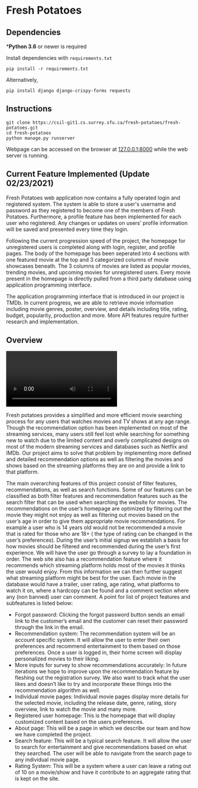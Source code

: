 # Fresh Potatoes

## Dependencies

***Python 3.6** or newer is required

Install dependencies with `requirements.txt`

```
pip install -r requirements.txt
```

Alternatively,

```
pip install django django-crispy-forms requests
```

## Instructions

```
git clone https://csil-git1.cs.surrey.sfu.ca/fresh-potatoes/fresh-potatoes.git
cd fresh-potatoes
python manage.py runserver
```

Webpage can be accessed on the browser at [127.0.0.1:8000](127.0.0.1:8000/) while the web server is running.

## Current Feature Implemented (Update 02/23/2021)
Fresh Potatoes web application now contains a fully operated login and registered system. The system is able to store a user's username and password as they registered to become one of the members of Fresh Potatoes. Furthermore, a profile feature has been implemented for each user who registered. Any changes or updates on users’ profile information will be saved and presented every time they login.

Following the current progression speed of the project, the homepage for unregistered users is completed along with login, register, and profile pages. The body of the homepage has been seperated into 4 sections with one featured movie at the top and 3 categorized columns of movie showcases beneath. The 3 columns of movies are listed as popular movies, trending movies, and upcoming movies for unregistered users. Every movie present in the homepage is directly pulled from a third party database using application programming interface.

The application programming interface that is introduced in our project is TMDb. In current progress, we are able to retrieve movie information including movie genres, poster, overview, and details including title, rating, budget, popularity, production and more. More API features require further research and implementation.


## Overview

![Demonstration Video](src/demo.mp4)

Fresh potatoes provides a simplified and more efficient movie searching process for any users that watches movies and TV shows at any age range. Though the recommendation option has been implemented on most of the streaming services, many users still feel lost while searching for something new to watch due to the limited content and overly complicated designs on most of the modern streaming services and databases such as Netflix and IMDb. Our project aims to solve that problem by implementing more defined and detailed recommendation options as well as filtering the movies and shows based on the streaming platforms they are on and provide a link to that platform. 

The main overarching features of this project consist of filter features, recommendations, as well as search functions. Some of our features can be classified as both filter features and recommendation features such as the search filter that can be used when searching the website for movies. 
The recommendations on the user’s homepage are optimized by filtering out the movie they might not enjoy as well as filtering out movies based on the user’s age in order to give them appropriate movie recommendations. For example a user who is 14 years old would not be recommended a movie that is rated for those who are 18+ ( the type of rating can be changed in the user’s preferences).
During the user’s initial signup we establish a basis for how movies should be filtered and recommended during the user’s first experience. We will have the user go through a survey to lay a foundation in order. The web site also has a recommendation feature where it recommends which streaming platform holds most of the movies it thinks the user would enjoy. From this information we can then further suggest what streaming platform might be best for the user. Each movie in the database would have a trailer, user rating, age rating, what platforms to watch it on, where a hardcopy can be found and a comment section where any (non banned) user can comment. A point for list of project features and subfeatures is listed below:

- Forgot password:
Clicking the forgot password button sends an email link to the customer’s email and the customer can reset their password through the link in the email.
- Recommendation system:
The recommendation system will be an account specific system. It will allow the user to enter their own preferences and recommend entertainment to them based on those preferences. Once a user is logged in, their home screen will display personalized movies to their liking.
- More inputs for survey to show recommendations accurately:
In future iterations we hope to improve upon the recommendation feature by fleshing out the registration survey. We also want to track what the user likes and doesn’t like to try and incorporate these things into the recommendation algorithm as well.
- Individual movie pages: 
Individual movie pages display more details for the selected movie, including the release date, genre, rating, story overview, link to watch the movie and many more. 
- Registered user homepage: 
This is the homepage that will display customized content based on the users preferences.
- About page:
This will be a page in which we describe our team and how we have completed the project.
- Search feature:
This will be a typical search feature. It will allow the user to search for entertainment and give recommendations based on what they searched. The user will be able to navigate from the search page to any individual movie page.
- Rating System:
This will be a system where a user can leave a rating out of 10 on a movie/show and have it contribute to an aggregate rating that is kept on the site.

